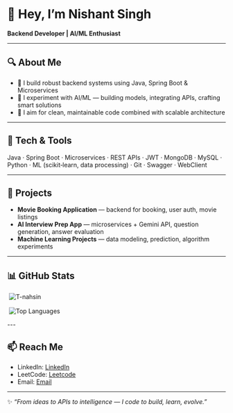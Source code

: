 # 👋 Hey, I’m Nishant Singh

**Backend Developer | AI/ML Enthusiast**

---

## 🔍 About Me  
- 🔧 I build robust backend systems using Java, Spring Boot & Microservices  
- 🤖 I experiment with AI/ML — building models, integrating APIs, crafting smart solutions  
- 🎯 I aim for clean, maintainable code combined with scalable architecture  

---

## 🧰 Tech & Tools  
Java · Spring Boot · Microservices · REST APIs · JWT · MongoDB · MySQL · Python · ML (scikit‑learn, data processing) · Git · Swagger · WebClient  

---

## 🚀 Projects  
- **Movie Booking Application** — backend for booking, user auth, movie listings  
- **AI Interview Prep App** — microservices + Gemini API, question generation, answer evaluation  
- **Machine Learning Projects** — data modeling, prediction, algorithm experiments  

---

## 📊 GitHub Stats
<p>&nbsp;<img align="center" src="https://github-readme-stats.vercel.app/api?username=T-nahsin&show_icons=true&locale=en&theme=radical" alt="T-nahsin" /></p>

<p>&nbsp;<img align="center" src="https://github-readme-stats.vercel.app/api/top-langs/?username=T-nahsin&layout=default&theme=radical" alt="Top Languages" /></p>
---

## 📫 Reach Me  
- LinkedIn: [LinkedIn](https://www.linkedin.com/in/nishant-singh-95a15b2a6/)
- LeetCode: [Leetcode](https://leetcode.com/u/T-nahsin/)
- Email: [Email](nishant16405@gmail.com)

---

✨ *“From ideas to APIs to intelligence — I code to build, learn, evolve.”*  

